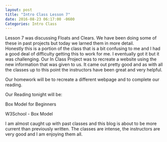 ```yaml
---
layout: post
title: "Intro Class Lesson 7"
date: 2016-08-23 06:17:00 -0600
Categories: Intro Class
---
```

Lesson 7 was discussing Floats and Clears. We have been doing some of these in past projects but today we larned them in more detail.  
Honestly this is a portion of the class that is a bit confusing to me and I had a good deal of difficulty getting this to work for me.
I eventually got it but it was challenging.  Our In Class Project was to recreate a website using the new information that was given to us.
It came out pretty good and as with all the classes up to this point the instructors have been great and very helpful.

Our homework will be to recreate a different webpage and to complete our reading.  

Our Reading tonight will be:

Box Model for Beginners

W3School - Box Model

I am almost caught up with past classes and this blog is about to be more current than previously written.  The classes are intense, the instructors are very good and I am enjoying them all.
